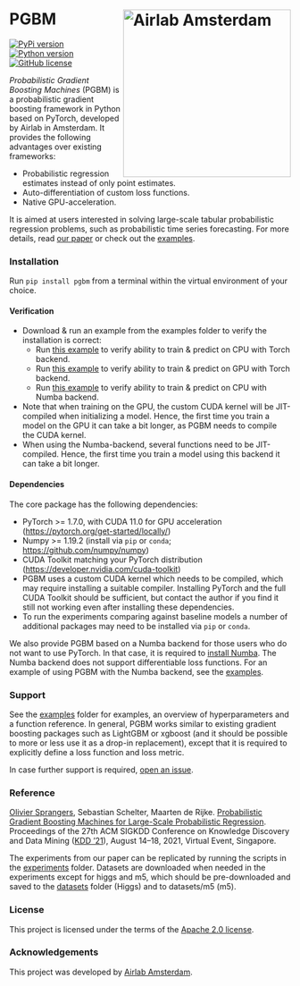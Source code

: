 # PGBM <img src="https://icai.ai/wp-content/uploads/2020/01/AIRLabAmsterdam-10-6-gecomprimeerd-transparant.png" width="300" alt="Airlab Amsterdam" align="right"> #
[![PyPi version](https://img.shields.io/pypi/v/pgbm)](https://pypi.org/project/pgbm/)
[![Python version](https://img.shields.io/pypi/pyversions/pgbm)](https://docs.conda.io/en/latest/miniconda.html)
[![GitHub license](https://img.shields.io/pypi/l/pgbm)](https://github.com/elephaint/pgbm/blob/main/LICENSE)

_Probabilistic Gradient Boosting Machines_ (PGBM) is a probabilistic gradient boosting framework in Python based on PyTorch, developed by Airlab in Amsterdam. It provides the following advantages over existing frameworks:
* Probabilistic regression estimates instead of only point estimates.
* Auto-differentiation of custom loss functions.
* Native GPU-acceleration.

It is aimed at users interested in solving large-scale tabular probabilistic regression problems, such as probabilistic time series forecasting. For more details, read [our paper](https://arxiv.org/abs/2106.01682) or check out the [examples](https://github.com/elephaint/pgbm/tree/main/examples).

### Installation ###
Run `pip install pgbm` from a terminal within the virtual environment of your choice.

#### Verification ####
* Download & run an example from the examples folder to verify the installation is correct:
  * Run [this example](https://github.com/elephaint/pgbm/blob/main/examples/example01_bostonhousing_cpu.py) to verify ability to train & predict on CPU with Torch backend.
  * Run [this example](https://github.com/elephaint/pgbm/blob/main/examples/example02_bostonhousing_gpu.py) to verify ability to train & predict on GPU with Torch backend.
  * Run [this example](https://github.com/elephaint/pgbm/blob/main/examples/example12_bostonhousing_numba.py) to verify ability to train & predict on CPU with Numba backend.
* Note that when training on the GPU, the custom CUDA kernel will be JIT-compiled when initializing a model. Hence, the first time you train a model on the GPU it can take a bit longer, as PGBM needs to compile the CUDA kernel. 
* When using the Numba-backend, several functions need to be JIT-compiled. Hence, the first time you train a model using this backend it can take a bit longer.

#### Dependencies ####
The core package has the following dependencies: 
* PyTorch >= 1.7.0, with CUDA 11.0 for GPU acceleration (https://pytorch.org/get-started/locally/)
* Numpy >= 1.19.2 (install via `pip` or `conda`; https://github.com/numpy/numpy)
* CUDA Toolkit matching your PyTorch distribution (https://developer.nvidia.com/cuda-toolkit)
* PGBM uses a custom CUDA kernel which needs to be compiled, which may require installing a suitable compiler. Installing PyTorch and the full CUDA Toolkit should be sufficient, but contact the author if you find it still not working even after installing these dependencies. 
* To run the experiments comparing against baseline models a number of additional packages may need to be installed via `pip` or  `conda`.

We also provide PGBM based on a Numba backend for those users who do not want to use PyTorch. In that case, it is required to [install Numba](https://numba.readthedocs.io/en/stable/user/installing.html). The Numba backend does not support differentiable loss functions. For an example of using PGBM with the Numba backend, see the [examples](https://github.com/elephaint/pgbm/tree/main/examples). 

### Support ###
See the [examples](https://github.com/elephaint/pgbm/tree/main/examples) folder for examples, an overview of hyperparameters and a function reference. In general, PGBM works similar to existing gradient boosting packages such as LightGBM or xgboost (and it should be possible to more or less use it as a drop-in replacement), except that it is required to explicitly define a loss function and loss metric.

In case further support is required, [open an issue](https://github.com/elephaint/pgbm/issues).

### Reference ###
[Olivier Sprangers](mailto:o.r.sprangers@uva.nl), Sebastian Schelter, Maarten de Rijke. [Probabilistic Gradient Boosting Machines for Large-Scale Probabilistic Regression](https://arxiv.org/abs/2106.01682). Proceedings of the 27th ACM SIGKDD Conference on Knowledge Discovery and Data Mining ([KDD ’21](https://www.kdd.org/kdd2021/)), August 14–18, 2021, Virtual Event, Singapore.

The experiments from our paper can be replicated by running the scripts in the [experiments](https://github.com/elephaint/pgbm/tree/main/paper/experiments) folder. Datasets are downloaded when needed in the experiments except for higgs and m5, which should be pre-downloaded and saved to the [datasets](https://github.com/elephaint/pgbm/tree/main/paper/datasets) folder (Higgs) and to datasets/m5 (m5).

### License ###
This project is licensed under the terms of the [Apache 2.0 license](https://github.com/elephaint/pgbm/blob/main/LICENSE).

### Acknowledgements ###
This project was developed by [Airlab Amsterdam](https://icai.ai/airlab/).